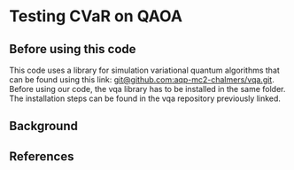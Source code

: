 
# Testing CVaR on QAOA
## Before using this code
This code uses a library for simulation variational quantum algorithms that can be found using this link: [git@github.com:aqp-mc2-chalmers/vqa.git](https://github.com/aqp-mc2-chalmers/vqa.git). 
Before using our code, the vqa library has to be installed in the same folder. The installation steps can be found in the vqa repository previously linked.


## Background



## References
